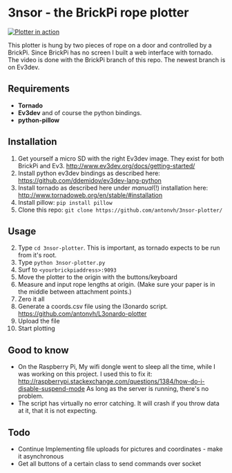# 3nsor - the BrickPi rope plotter #

[![Plotter in action](http://img.youtube.com/vi/YYG3XGfyVHk/0.jpg)](http://www.youtube.com/watch?v=YYG3XGfyVHk)


This plotter is hung by two pieces of rope on a door and controlled by a BrickPi. Since BrickPi has no screen I built
a web interface with tornado. The video is done with the BrickPi branch of this repo. The newest branch is on Ev3dev.


## Requirements ##
- **Tornado**
- **Ev3dev** and of course the python bindings.
- **python-pillow**

## Installation ##

1. Get yourself a micro SD with the right Ev3dev image. They exist for both BrickPi and Ev3. http://www.ev3dev.org/docs/getting-started/
2. Install python ev3dev bindings as described here: https://github.com/ddemidov/ev3dev-lang-python
2. Install tornado as described here under *manual*(!) installation here: http://www.tornadoweb.org/en/stable/#installation
2. Install pillow: `pip install pillow`
2. Clone this repo: `git clone https://github.com/antonvh/3nsor-plotter/`

## Usage ##

2. Type `cd 3nsor-plotter`. This is important, as tornado expects to be run from it's root.
2. Type `python 3nsor-plotter.py`
3. Surf to `<yourbrickpiaddress>:9093`
4. Move the plotter to the origin with the buttons/keyboard
4. Measure and input rope lengths at origin. (Make sure your paper is in the middle between attachment points.)
5. Zero it all
6. Generate a coords.csv file using the l3onardo script. https://github.com/antonvh/L3onardo-plotter
6. Upload the file
6. Start plotting

## Good to know ##
- On the Raspberry Pi, My wifi dongle went to sleep all the time, while I was working on this project. I used this to fix it: http://raspberrypi.stackexchange.com/questions/1384/how-do-i-disable-suspend-mode
As long as the server is running, there's no problem.
- The script has virtually no error catching. It will crash if you throw data at it, that it is not expecting.


## Todo ##
- Continue Implementing file uploads for pictures and coordinates - make it asynchronous
- Get all buttons of a certain class to send commands over socket
